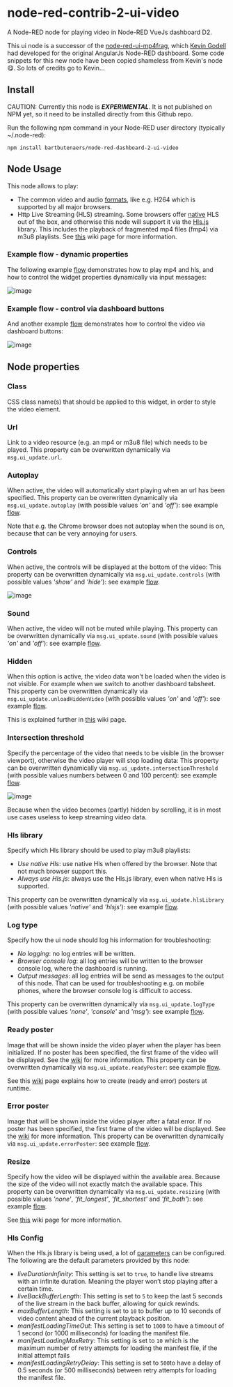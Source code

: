 # node-red-contrib-2-ui-video
A Node-RED node for playing video in Node-RED VueJs dashboard D2.

This ui node is a successor of the [node-red-ui-mp4frag](https://github.com/kevinGodell/node-red-ui-mp4frag), which [Kevin Godell](https://github.com/kevinGodell) had developed for the original AngularJs Node-RED dashboard.  Some code snippets for this new node have been copied shameless from Kevin's node :yum:.  So lots of credits go to Kevin...

## Install
CAUTION: Currently this node is ***EXPERIMENTAL***.  It is not published on NPM yet, so it need to be installed directly from this Github repo.

Run the following npm command in your Node-RED user directory (typically ~/.node-red):
```
npm install bartbutenaers/node-red-dashboard-2-ui-video
```

## Node Usage
This node allows to play:
+ The common video and audio [formats](https://videojs.com/html5-video-support/), like e.g. H264 which is supported by all major browsers.
+ Http Live Streaming (HLS) streaming.  Some browsers offer [native](https://caniuse.com/?search=hls) HLS out of the box, and otherwise this node will support it via the [Hls.js](https://github.com/video-dev/hls.js/blob/master/README.md) library.  This includes the playback of fragmented mp4 files (fmp4) via m3u8 playlists.  See [this](https://github.com/bartbutenaers/node-red-dashboard-2-ui-video/wiki/HLS-introduction) wiki page for more information.

### Example flow - dynamic properties
The following example [flow](https://github.com/bartbutenaers/node-red-dashboard-2-ui-video/blob/main/examples/dynamic%20properties.json) demonstrates how to play mp4 and hls, and how to control the widget properties dynamically via input messages:

![image](https://github.com/user-attachments/assets/84309b8a-953b-429c-a079-a4832dac7c93)

### Example flow - control via dashboard buttons
And another example [flow](https://github.com/bartbutenaers/node-red-dashboard-2-ui-video/blob/main/examples/control%20via%20dashboard%20buttons.json) demonstrates how to control the video via dashboard buttons:

![image](https://github.com/user-attachments/assets/35304c12-afa0-4425-b450-d47c88dc1b96)

## Node properties

### Class
CSS class name(s) that should be applied to this widget, in order to style the video element.

### Url
Link to a video resource (e.g. an mp4 or m3u8 file) which needs to be played.
This property can be overwritten dynamically via `msg.ui_update.url`.

### Autoplay
When active, the video will automatically start playing when an url has been specified.
This property can be overwritten dynamically via `msg.ui_update.autoplay` (with possible values *'on'* and *'off'*): see example [flow](#example-flow---dynamic-properties).

Note that e.g. the Chrome browser does not autoplay when the sound is on, because that can be very annoying for users.

### Controls
When active, the controls will be displayed at the bottom of the video:
This property can be overwritten dynamically via `msg.ui_update.controls` (with possible values *'show'* and *'hide'*): see example [flow](#example-flow---dynamic-properties).

![image](https://github.com/user-attachments/assets/a0844ddc-58d2-4d78-944c-4e92e66f8ef5)

### Sound
When active, the video will not be muted while playing.
This property can be overwritten dynamically via `msg.ui_update.sound` (with possible values *'on'* and *'off'*): see example [flow](#example-flow---dynamic-properties).

### Hidden
When this option is active, the video data won't be loaded when the video is not visible.  For example when we switch to another dashboard tabsheet.
This property can be overwritten dynamically via `msg.ui_update.unloadHiddenVideo` (with possible values *'on'* and *'off'*): see example [flow](#example-flow---dynamic-properties).

This is explained further in [this](https://github.com/bartbutenaers/node-red-dashboard-2-ui-video/wiki/Unload-hidden-video) wiki page.

### Intersection threshold
Specify the percentage of the video that needs to be visible (in the browser viewport), otherwise the video player will stop loading data:
This property can be overwritten dynamically via `msg.ui_update.intersectionThreshold` (with possible values numbers between 0 and 100 percent): see example [flow](#example-flow---dynamic-properties).

![image](https://github.com/user-attachments/assets/85bfc61c-df78-4154-9206-851a50571708)

Because when the video becomes (partly) hidden by scrolling, it is in most use cases useless to keep streaming video data.

### Hls library
Specify which Hls library should be used to play m3u8 playlists:
+ *Use native Hls*: use native Hls when offered by the browser.  Note that not much browser support this.
+ *Always use Hls.js*: always use the Hls.js library, even when native Hls is supported.

This property can be overwritten dynamically via `msg.ui_update.hlsLibrary` (with possible values *'native'* and *'hlsjs'*): see example [flow](#example-flow---dynamic-properties).

### Log type
Specify how the ui node should log his information for troubleshooting:
+ *No logging*: no log entries will be written.
+ *Browser console log*: all log entries will be written to the browser console log, where the dashboard is running.
+ *Output messages*: all log entries will be send as messages to the output of this node.  That can be used for troubleshooting e.g. on mobile phones, where the browser console log is difficult to access.

This property can be overwritten dynamically via `msg.ui_update.logType` (with possible values *'none'*, *'console'* and *'msg'*): see example [flow](#example-flow---dynamic-properties).

### Ready poster
Image that will be shown inside the video player when the player has been initialized.  If no poster has been specified, the first frame of the video will be displayed.  See the [wiki](https://github.com/bartbutenaers/node-red-dashboard-2-ui-video/wiki/Introduction-to-posters) for more information.
This property can be overwritten dynamically via `msg.ui_update.readyPoster`: see example [flow](#example-flow---dynamic-properties).

See this [wiki](https://github.com/bartbutenaers/node-red-dashboard-2-ui-video/wiki/Create-posters-at-runtime) page explains how to create (ready and error) posters at runtime.

### Error poster
Image that will be shown inside the video player after a fatal error.  If no poster has been specified, the first frame of the video will be displayed.  See the [wiki](https://github.com/bartbutenaers/node-red-dashboard-2-ui-video/wiki/Introduction-to-posters) for more information.
This property can be overwritten dynamically via `msg.ui_update.errorPoster`: see example [flow](#example-flow---dynamic-properties).

### Resize
Specify how the video will be displayed within the available area.  Because the size of the video will not exactly match the available space.
This property can be overwritten dynamically via `msg.ui_update.resizing` (with possible values *'none'*, *'fit_longest'*, *'fit_shortest'* and *'fit_both'*): see example [flow](#example-flow---dynamic-properties).

See [this](https://github.com/bartbutenaers/node-red-dashboard-2-ui-video/wiki/Adjustable-resizing) wiki page for more information.

### Hls Config
When the Hls.js library is being used, a lot of [parameters](https://github.com/video-dev/hls.js/blob/master/docs/API.md) can be configured.  The following are the default parameters provided by this node:
+ *liveDurationInfinity*: This setting is set to `true`, to handle live streams with an infinite duration.  Meaning the player won’t stop playing after a certain time.
+ *liveBackBufferLength*: This setting is set to `5` to keep the last 5 seconds of the live stream in the back buffer, allowing for quick rewinds.
+ *maxBufferLength*: This setting is set to `10` to buffer up to 10 seconds of video content ahead of the current playback position.
+ *manifestLoadingTimeOut*: This setting is set to `1000` to have a timeout of 1 second (or 1000 milliseconds) for loading the manifest file.
+ *manifestLoadingMaxRetry*: This setting is set to `10` which is the maximum number of retry attempts for loading the manifest file, if the initial attempt fails
+ *manifestLoadingRetryDelay*: This setting is set to `500`to have a delay of 0.5 seconds (or 500 milliseconds) between retry attempts for loading the manifest file.
